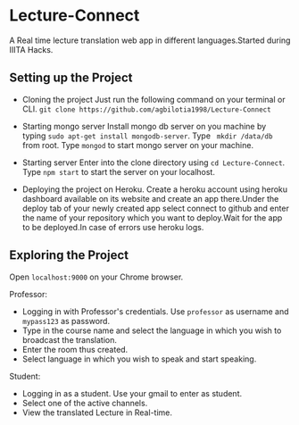 # Lecture-Connect
A Real time lecture translation web app in different languages.Started during IIITA Hacks.

## Setting up the Project

- Cloning the project
Just run the following command on your terminal or CLI.
``` git clone https://github.com/agbilotia1998/Lecture-Connect ```

- Starting mongo server
Install mongo db server on you machine by typing ``` sudo apt-get install mongodb-server ```.
Type ``` mkdir /data/db``` from root.
Type ``` mongod ``` to start mongo server on your machine.

- Starting server
Enter into the clone directory using ``` cd Lecture-Connect ```.
Type ``` npm start ``` to start the server on your localhost.

- Deploying the project on Heroku.
Create a heroku account using heroku dashboard available on its website and create an app there.Under the deploy tab of your newly created app
select connect to github and enter the name of your repository which you want to deploy.Wait for the app to be deployed.In case of errors use
heroku logs.

## Exploring the Project

Open ``` localhost:9000 ``` on your Chrome browser.

Professor:
  - Logging in with Professor's credentials. Use ``` professor ``` as username and ``` mypass123 ``` as password.
  - Type in the course name and select the language in which you wish to broadcast the translation.
  - Enter the room thus created.
  - Select language in which you wish to speak and start speaking.


Student:
  - Logging in as a student. Use your gmail to enter as student.
  - Select one of the active channels.
  - View the translated Lecture in Real-time.

